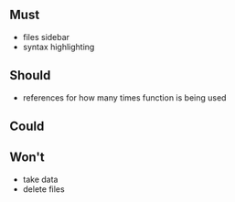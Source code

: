 ## Must
* files sidebar
* syntax highlighting

## Should
* references for how many times function is being used

## Could

## Won't
* take data
* delete files

